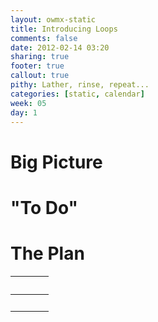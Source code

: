 ```yaml
---
layout: owmx-static
title: Introducing Loops
comments: false
date: 2012-02-14 03:20
sharing: true
footer: true
callout: true
pithy: Lather, rinse, repeat...
categories: [static, calendar]
week: 05
day: 1
---
```


# Big Picture

# "To Do"

# The Plan

&nbsp; |&nbsp; | &nbsp;
 :-- | :--: | :--
&nbsp; | &nbsp; | &nbsp;
